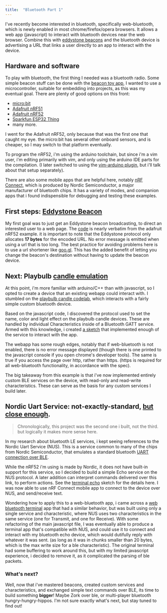 ```yaml
---
title:  "Bluetooth Part 1"
---
```


I've recently become interested in bluetooth, specifically web-bluetooth, which
is newly enabled in most chrome/firefox/opera browsers. It allows a web app
(javascript) to interact with bluetooth devices near the web browser. Combine
this with [eddystone beacons]() and the bluetooth device is advertising a URL
that links a user directly to an app to interact with the device.

## Hardware and software

To play with bluetooth, the first thing I needed was a bluetooth radio. Some
simple beacon stuff can be done with the [beacon toy
app](https://play.google.com/store/apps/details?id=com.uriio), I wanted to use a
microcontroller, suitable for embedding into projects, as this was my eventual
goal. There are plenty of good options on this front:

* [micro:bit](https://www.sparkfun.com/products/14208)
* [Adafruit nRF51](https://www.adafruit.com/product/2267)
* [Adafruit nRF52](https://www.adafruit.com/product/3406)
* [Sparkfun ESP32 Thing](https://www.sparkfun.com/products/13907)
* many more.

I went for the Adafruit nRF52, only because that was the first one that caught
my eye. the micro:bit has several other onboard sensors, and is cheaper, so I
may switch to that platform eventually.

To program the nRF52, i'm using the arduino toolchain, but since i'm a vim user,
i'm editing primarily with vim, and only using the arduino IDE parts for the
compilation. (I later switched to using the [vim-arduino
plugin](https://github.com/stevearc/vim-arduino), but i'll talk about that setup
separately).

There are also some mobile apps that are helpful here, notably [nRF
Connect](https://play.google.com/store/apps/details?id=no.nordicsemi.android.mcp),
which is produced by Nordic Semiconductor, a major manufacturer of bluetooth
chips. It has a variety of modes, and companion apps that i found indispensible
for debugging and testing these examples.

## First steps: [Eddystone Beacon](https://github.com/muncus/bluetooth-projects/tree/master/eddystone_url)

My first goal was to just get an Eddystone beacon broadcasting, to direct an
interested user to a web page. The
[code](https://github.com/muncus/bluetooth-projects/tree/master/eddystone_url)
is nearly verbatim from the adafruit nRF52 example. it is important to note that
the Eddystone protocol only allocates **17 bytes** for the encoded URL. No error
message is emitted when using a url that is too long.
The best practice for avoiding problems here is to use a url shortener like
[goo.gl](http://goo.gl). This has the added benefit of letting you change the
beacon's destination without having to update the beacon device.

## Next: Playbulb [candle emulation](https://github.com/muncus/bluetooth-projects/tree/master/playbulb_candle)

At this point, i'm more familiar with arduino/C++ than with javascript, so I
opted to create a device that an existing webapp could interact with. I stumbled
on the [playbulb candle
codelab](https://codelabs.developers.google.com/codelabs/candle-bluetooth),
which interacts with a fairly simple custom bluetooth device.

Based on the javascript code, I discovered the protocol used to set the name,
color and light effect on the playbulb candle devices. These are handled by
individual Characteristics inside of a Bluetooth GATT service. Armed with this
knowledge, i created [a sketch](https://github.com/muncus/bluetooth-projects/tree/master/playbulb_candle)
that implemented enough of the service to interact with the app.

The webapp has some rough edges, notably that if web-bluetooth is not enabled,
there is no error message displayed (though there is one printed to the
javascript console if you open chrome's developer tools). The same is true if
you access the page over http, rather than https. (https is required for all
web-bluetooth functionality, in accordance with the spec).

The big takeaway from this example is that i've now implemented entirely custom
BLE services on the device, with read-only and read-write characteristics. These
can serve as the basis for any custom services I build later.

## Nordic Uart Service: not-exactly-standard, [but close enough](https://github.com/muncus/bluetooth-projects/tree/master/terminal_echo/).

> Chronologically, this project was the second one i built, not the third. but
> logically it makes more sense here.

In my research about bluetooth LE services, i kept seeing references to the
Nordic Uart Service (NUS). This is a service common to many of the chips from
Nordic Semiconductor, that emulates a standard bluetooth [UART connection over
BLE](https://devzone.nordicsemi.com/documentation/nrf51/6.0.0/s110/html/a00066.html).

While the nRF52 i'm using is made by Nordic, it does not have built-in support
for this service, so I decided to build a simple Echo service on the NUS
protocol. A later addition can interpret commands delivered over this link, to
perform actions. See the [terminal
echo](https://github.com/muncus/bluetooth-projects/terminal_echo) sketch for the
details here. I was now able to use nRF Connect mobile app to connect to the
device over NUS, and send/receive text.

Wondering how to apply this to a web-bluetooth app, i came across a [web
bluetooth terminal](https://github.com/1oginov/Web-Bluetooth-Terminal) app that
had a similar behavior, but was built using only a single service and
characteristic, where NUS uses two characteristics in the same service (one for
Transmit, and one for Receive). With some refactoring of the main javascript
file, I was eventually able to produce a terminal app that's compatible with
NUS, and could use it to connect and interact with my bluetooth echo device,
which would dutifully reply with whatever it was sent. (as long as it was in
chunks smaller than 20 bytes, which is the max write size for a ble
characteristic). The original terminal had some buffering to work around this,
but with my limited javascript experience, i decided to remove it, as it
complicated the parsing of ble packets.

### What's next?

Well, now that i've mastered beacons, created custom services and
characteristics, and exchanged simple text commands over BLE, its time to build
something **bigger**! Maybe Zork over ble, or multi-player bluetooth
hungry-hungry-hippos. I'm not sure exactly what's next, but stay tuned to find
out!
